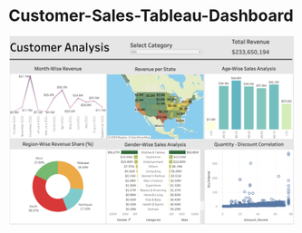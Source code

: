 # Customer-Sales-Tableau-Dashboard
![Customer Sales Analysis Dashboard](https://github.com/smdp2000/Customer-Sales-Tableau-Dashboard/blob/main/Customer%20Analysis%20Dashboard.png)
